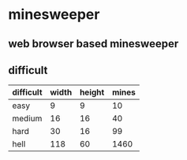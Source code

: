 # minesweeper
## web browser based minesweeper
## difficult
|difficult|width|height|mines|
|--|--|--|--|
|easy|9|9|10|
|medium|16|16|40|
|hard|30|16|99|
|hell|118|60|1460|
